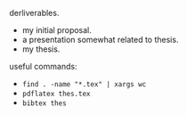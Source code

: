 derliverables.

- my initial proposal.
- a presentation somewhat related to thesis.
- my thesis.

useful commands:

- `find . -name "*.tex" | xargs wc`
- `pdflatex thes.tex`
- `bibtex thes`
